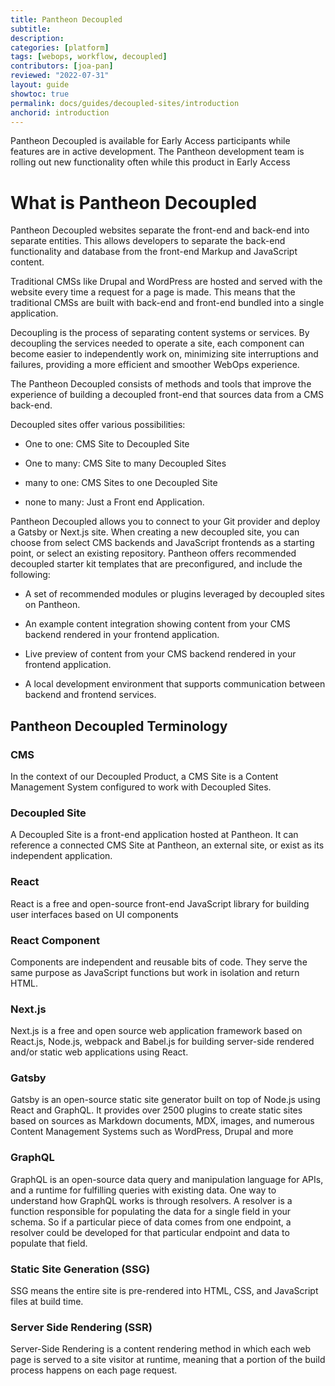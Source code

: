 ```yaml
---
title: Pantheon Decoupled
subtitle: 
description: 
categories: [platform]
tags: [webops, workflow, decoupled]
contributors: [joa-pan]
reviewed: "2022-07-31"
layout: guide
showtoc: true
permalink: docs/guides/decoupled-sites/introduction
anchorid: introduction
---
```


<Alert title="Early Access" type="info" icon="leaf">

Pantheon Decoupled is available for Early Access participants while features are in active development. The Pantheon development team is  rolling out new functionality often while this product in Early Access

</Alert>


# What is Pantheon Decoupled

Pantheon Decoupled websites separate the front-end and back-end into separate entities. This allows developers to separate the back-end functionality and database from the front-end Markup and JavaScript content.

Traditional CMSs like Drupal and WordPress are hosted and served with the website every time a request for a page is made. This  means that the traditional CMSs are built with back-end and front-end bundled into a single application.

Decoupling is the process of separating content systems or services. By decoupling the services needed to operate a site, each component can become easier to independently work on, minimizing site interruptions and failures, providing a more efficient and smoother WebOps experience. 

The Pantheon Decoupled consists of methods and tools that improve the experience of building a decoupled front-end that sources data from a CMS back-end. 


Decoupled sites offer various possibilities:

* One to one: CMS Site to Decoupled Site

* One to many: CMS Site to many Decoupled Sites

* many to one: CMS Sites to one Decoupled Site

* none to many: Just a Front end Application.

Pantheon Decoupled allows you to connect to your Git provider and deploy a Gatsby or Next.js site. When creating a new decoupled site, you can choose from select CMS backends and JavaScript frontends as a starting point, or select an existing repository. Pantheon offers  recommended decoupled starter kit templates that are preconfigured, and  include the following:

* A set of recommended modules or plugins leveraged by decoupled sites on Pantheon.

* An example content integration showing content from your CMS backend rendered in your frontend application.

* Live preview of content from your CMS backend rendered in your frontend application.

* A local development environment that supports communication between backend and frontend services.


## Pantheon Decoupled Terminology

<Accordion title="Terms to Know" id="know-terms" icon="info-sign">

### CMS  
In the context of our Decoupled Product, a CMS Site is a Content Management System configured to work with Decoupled Sites.

### Decoupled Site
A Decoupled Site is a front-end application hosted at Pantheon. It can reference a connected CMS Site at Pantheon, an external site, or exist as its independent application. 

</Accordian>

### React
React is a free and open-source front-end JavaScript library for building user interfaces based on UI components

### React Component
Components are independent and reusable bits of code. They serve the same purpose as JavaScript functions but work in isolation and return HTML.

### Next.js
Next.js is a free and open source web application framework based on React.js, Node.js, webpack and Babel.js for building server-side rendered and/or static web applications using React.

### Gatsby
Gatsby is an open-source static site generator built on top of Node.js using React and GraphQL. It provides over 2500 plugins to create static sites based on sources as Markdown documents, MDX, images, and numerous Content Management Systems such as WordPress, Drupal and more 

### GraphQL
GraphQL is an open-source data query and manipulation language for APIs, and a runtime for fulfilling queries with existing data. One way to understand how GraphQL works is through resolvers. A resolver is a function responsible for populating the data for a single field in your schema. So if a particular piece of data comes from one endpoint, a resolver could be developed for that particular endpoint and data to populate that field. 

### Static Site Generation (SSG)
SSG means the entire site is pre-rendered into HTML, CSS, and JavaScript files at build time.

### Server Side Rendering (SSR)
Server-Side Rendering is a content rendering method in which each web page is served to a site visitor at runtime, meaning that a portion of the build process happens on each page request.


